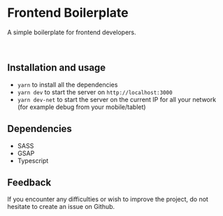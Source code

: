 # Frontend Boilerplate

A simple boilerplate for frontend developers.

<br/>

## Installation and usage

-   `yarn` to install all the dependencies
-   `yarn dev` to start the server on `http://localhost:3000`
-   `yarn dev-net` to start the server on the current IP for all your network (for example debug from your mobile/tablet)

## Dependencies

-   SASS
-   GSAP
-   Typescript

## Feedback

If you encounter any difficulties or wish to improve the project, do not hesitate to create an issue on Github.
